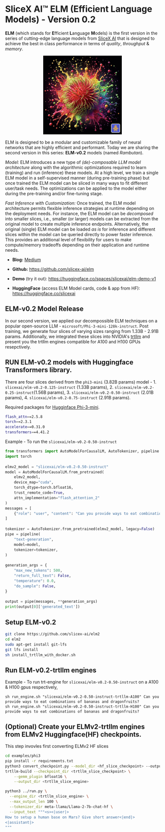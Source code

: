 # SliceX AI™ ELM (Efficient Language Models) - Version 0.2
**ELM** (which stands for **E**fficient **L**anguage **M**odels) is the first version in the series of cutting-edge language models from [SliceX AI](https://slicex.ai) that is designed to achieve the best in class performance in terms of _quality_, _throughput_ & _memory_.

<div align="center">
  <img src="elm-rambutan.png" width="256"/>
</div>

ELM is designed to be a modular and customizable family of neural networks that are highly efficient and performant. Today we are sharing the second version in this series: **ELM-v0.2** models (named _Rambutan_). 

_Model:_ ELM introduces a new type of _(de)-composable LLM model architecture_ along with the algorithmic optimizations required to learn (training) and run (inference) these models. At a high level, we train a single ELM model in a self-supervised manner (during pre-training phase) but once trained the ELM model can be sliced in many ways to fit different user/task needs. The optimizations can be applied to the model either during the pre-training and/or fine-tuning stage. 

_Fast Inference with Customization:_ Once trained, the ELM model architecture permits flexible inference strategies at runtime depending on the deployment needs. For instance, the ELM model can  be _decomposed_ into smaller slices, i.e., smaller (or larger) models can be extracted from the original model to create multiple inference endpoints. Alternatively, the original (single) ELM model can be loaded _as is_ for inference and different slices within the model can be queried directly to power faster inference. This provides an additional level of flexibility for users to make compute/memory tradeoffs depending on their application and runtime needs.

- **Blog:** [Medium](https://medium.com/sujith-ravi/introducing-elm-efficient-customizable-privacy-preserving-llms-cea56e4f727d)

- **Github:** https://github.com/slicex-ai/elm

- **Demo** (try it out): https://huggingface.co/spaces/slicexai/elm-demo-v1

- **HuggingFace** (access ELM Model cards, code & app from HF): https://huggingface.co/slicexai

## ELM-v0.2 Model Release
In our second version, we applied our decompossible ELM techniques on a popular open-source LLM - `microsoft/Phi-3-mini-128k-instruct`. Post training, we generate four slices of varying sizes ranging from 1.33B - 2.91B params. Additionally, we integrated these slices into NVIDIA's [trtllm](https://github.com/NVIDIA/TensorRT-LLM) and present you the trtllm engines compatible for A100 and H100 GPUs resepctively.

## RUN ELM-v0.2 models with Huggingface Transformers library.
There are four slices derived from the `phi3-mini` (3.82B params) model - 1. `slicexai/elm-v0.2-0.125-instruct` (1.33B params), 2. `slicexai/elm-v0.2-0.25-instruct`(1.56B params), 3. `slicexai/elm-v0.2-0.50-instruct` (2.01B params), 4. `slicexai/elm-v0.2-0.75-instruct` (2.91B params). 

Required packages for [Hugginface Phi-3-mini](https://huggingface.co/microsoft/Phi-3-mini-128k-instruct).
```bash
flash_attn==2.5.8
torch==2.3.1
accelerate==0.31.0
transformers==4.41.2
```

Example - To run the `slicexai/elm-v0.2-0.50-instruct`
```python
from transformers import AutoModelForCausalLM, AutoTokenizer, pipeline
import torch

elmv2_model = "slicexai/elm-v0.2-0.50-instruct"
model = AutoModelForCausalLM.from_pretrained( 
    elmv2_model,  
    device_map="cuda",  
    torch_dtype=torch.bfloat16,  
    trust_remote_code=True,
    attn_implementation="flash_attention_2"
)
messages = [ 
    {"role": "user", "content": "Can you provide ways to eat combinations of bananas and dragonfruits?"}, 
]

tokenizer = AutoTokenizer.from_pretrained(elmv2_model, legacy=False) 
pipe = pipeline( 
    "text-generation", 
    model=model, 
    tokenizer=tokenizer, 
) 

generation_args = { 
    "max_new_tokens": 500, 
    "return_full_text": False, 
    "temperature": 0.0, 
    "do_sample": False, 
} 

output = pipe(messages, **generation_args) 
print(output[0]['generated_text']) 
```

## Setup ELM-v0.2
```bash
git clone https://github.com/slicex-ai/elm2
cd elm2
sudo apt-get install git-lfs 
git lfs install
sh install_trtllm_with_docker.sh
```

## Run ELM-v0.2-trtllm engines

Example - To run trt-engine for `slicexai/elm-v0.2-0.50-instruct` on a A100 & H100 gpus respectively,
```
sh run_engine.sh "slicexai/elm-v0.2-0.50-instruct-trtllm-A100" Can you provide ways to eat combinations of bananas and dragonfruits?
sh run_engine.sh "slicexai/elm-v0.2-0.50-instruct-trtllm-H100" Can you provide ways to eat combinations of bananas and dragonfruits?
```

## (Optional) Create your ELMv2-trtllm engines from ELMv2 Huggingface(HF) checkpoints.
This step invovles first converting ELMv2 HF slices 

```bash
cd examples/phi3
pip install -r requirements.txt
python3 convert_checkpoint.py --model_dir <hf_slice_checkpoint> --output_dir <trtllm_slice_checkpoint>
trtllm-build --checkpoint_dir <trtllm_slice_checkpoint> \
    --gemm_plugin bfloat16 \
    --output_dir <trtllm_slice_engine>
```



```bash
python3 ../run.py \
  --engine_dir <trtllm_slice_engine> \
  --max_output_len 100 \
  --tokenizer_dir meta-llama/Llama-2-7b-chat-hf \
  --input_text """<s><|user|>
How to setup a human base on Mars? Give short answer<|end|>
<|assistant|>
"""
```
